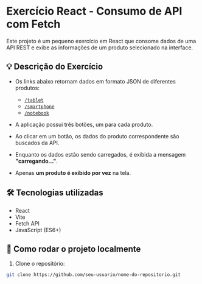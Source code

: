 # Exercício React - Consumo de API com Fetch

Este projeto é um pequeno exercício em React que consome dados de uma API REST e exibe as informações de um produto selecionado na interface.

## 💡 Descrição do Exercício

- Os links abaixo retornam dados em formato JSON de diferentes produtos:
  - [`/tablet`](https://ranekapi.origamid.dev/json/api/produto/tablet)
  - [`/smartphone`](https://ranekapi.origamid.dev/json/api/produto/smartphone)
  - [`/notebook`](https://ranekapi.origamid.dev/json/api/produto/notebook)

- A aplicação possui três botões, um para cada produto.
- Ao clicar em um botão, os dados do produto correspondente são buscados da API.
- Enquanto os dados estão sendo carregados, é exibida a mensagem **"carregando..."**.
- Apenas **um produto é exibido por vez** na tela.

## 🛠️ Tecnologias utilizadas

- React
- Vite
- Fetch API
- JavaScript (ES6+)





## 🚀 Como rodar o projeto localmente

1. Clone o repositório:

```bash
git clone https://github.com/seu-usuario/nome-do-repositorio.git
